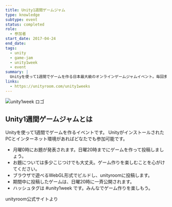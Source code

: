 ```yaml
---
title: Unity1週間ゲームジャム
type: knowledge
subtype: event
status: completed
role:
  - 参加者
start_date: 2017-04-24
end_date: 
tags:
  - unity
  - game-jam
  - unity1week
  - event
summary: |
  Unityを使って1週間でゲームを作る日本最大級のオンラインゲームジャムイベント。毎回多くのクリエイターが参加し、作品をunityroomに投稿・公開する。
links:
  - https://unityroom.com/unity1weeks
---
```


![unity1week ロゴ](linked_assets/30_Knowledge/unity1week/assets/unity1week_logo.jpg)

## Unity1週間ゲームジャムとは
Unityを使って1週間でゲームを作るイベントです。
UnityがインストールされたPCとインターネット環境があればどなたでも参加可能です。

- 月曜0時にお題が発表されます。日曜20時までにゲームを作って投稿しましょう。
- お題については多少こじつけでも大丈夫。ゲーム作りを楽しむことを心がけてください。
- ブラウザで遊べるWebGL形式でビルドし、unityroomに投稿します。
- 期間中に投稿したゲームは、日曜20時に一斉公開されます。
- ハッシュタグは #unity1week です。みんなでゲーム作りを楽しもう。

unityroom公式サイトより
